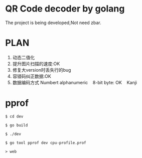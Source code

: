 # QR Code decoder by golang

The project is being developed,Not need zbar.

# PLAN

1. 动态二值化
2. 提升图片扫描的速度:OK
3. 修复大version时丢失行的bug
4. 容错码纠正数据:OK
5. 数据编码方式
    Numbert
    alphanumeric
    8-bit byte: OK
    Kanji

# pprof

    $ cd dev

    $ go build

    $ ./dev

    $ go tool pprof dev cpu-profile.prof

    > web
